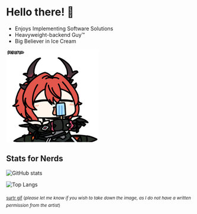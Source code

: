 # Hello there! 👋
* Enjoys Implementing Software Solutions
* Heavyweight-backend Guy™
* Big Believer in Ice Cream
<img src="https://github.com/razyoboy/razyoboy/blob/main/img/rbti_end250121.gif?raw=true" width="250" height="250" />

## Stats for Nerds
![GitHub stats](https://razyoboy-github-readme-stats-814216869746.asia-southeast1.run.app/?username=razyoboy&show_icons=true&count_private=true&theme=apprentice&hide_rank=true)

![Top Langs](https://razyoboy-github-readme-stats-814216869746.asia-southeast1.run.app/top-langs/?username=razyoboy&layout=compact&hide=jupyter%20notebook,c,c%2B%2B,css,makefile,javascript,cmake,html,processing,purebasic,less&langs_count=10&hide_progress=true&theme=apprentice)

<sub>[surtr gif](https://twitter.com/seseren_kr)
(*please let me know if you wish to take down the image, as I do not have a written permission from the artist*)<sub>
